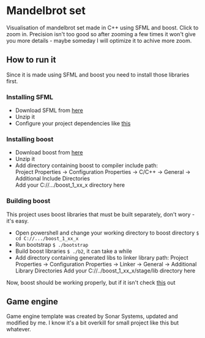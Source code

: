# Mandelbrot set

Visualisation of mandelbrot set made in C++ using SFML and boost. Click to zoom in. Precision isn't too good so after zooming a few times it won't give you more details -
maybe someday I will optimize it to achive more zoom.

## How to run it

Since it is made using SFML and boost you need to install those libraries first.

### Installing SFML

- Download SFML from [here](https://www.sfml-dev.org/download.php)
- Unzip it
- Configure your project dependencies like [this](https://www.sfml-dev.org/tutorials/2.6/start-vc.php)

### Installing boost

- Download boost from [here](https://www.boost.org/users/download/)
- Unzip it
- Add directory containing boost to compiler include path:  
Project Properties -> Configuration Properties -> C/C++ -> General -> Additional Include Directories  
Add your C://.../boost_1_xx_x directory here

### Building boost

This project uses boost libraries that must be built separately, don't wory - it's easy.  
- Open powershell and change your working directory to boost directory ``$ cd C://.../boost_1_xx_x``
- Run bootstrap ``$ ./bootstrap``
- Build boost libraries ``$ ./b2``, it can take a while
- Add directory containing generated libs to linker library path:
Project Properties -> Configuration Properties -> Linker -> General -> Additional Library Directories
Add your C://../boost_1_xx_x/stage/lib directory here

Now, boost should be working properly, but if it isn't check [this](https://levelup.gitconnected.com/the-definite-guide-on-compiling-and-linking-boost-c-libraries-for-visual-studio-projects-c79464d7282d) out

## Game engine

Game engine template was created by Sonar Systems, updated and modified by me. I know it's a bit overkill for small project like this but whatever.
